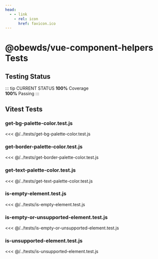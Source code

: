 ```yaml
---
head:
  - - link
    - rel: icon
      href: favicon.ico
---
```





# @obewds/vue-component-helpers Tests



## Testing Status

::: tip CURRENT STATUS
**100%** Coverage  
**100%** Passing
:::



## Vitest Tests



### get-bg-palette-color.test.js

<<< @/../tests/get-bg-palette-color.test.js



### get-border-palette-color.test.js

<<< @/../tests/get-border-palette-color.test.js



### get-text-palette-color.test.js

<<< @/../tests/get-text-palette-color.test.js



### is-empty-element.test.js

<<< @/../tests/is-empty-element.test.js



### is-empty-or-unsupported-element.test.js

<<< @/../tests/is-empty-or-unsupported-element.test.js



### is-unsupported-element.test.js

<<< @/../tests/is-unsupported-element.test.js
